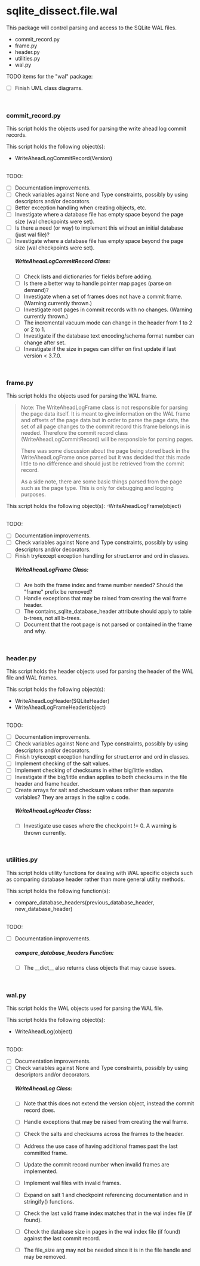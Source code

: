 
# sqlite_dissect.file.wal

This package will control parsing and access to the SQLite WAL files.

- commit_record.py
- frame.py
- header.py
- utilities.py
- wal.py

TODO items for the "wal" package:

- [ ] Finish UML class diagrams.

<br>

### commit_record.py
This script holds the objects used for parsing the write ahead log commit records.

This script holds the following object(s):
- WriteAheadLogCommitRecord(Version)
<br><br>
  
TODO:
- [ ] Documentation improvements.
- [ ] Check variables against None and Type constraints, possibly by using descriptors and/or decorators.
- [ ] Better exception handling when creating objects, etc.
- [ ] Investigate where a database file has empty space beyond the page size (wal checkpoints were set).
- [ ] Is there a need (or way) to implement this without an initial database (just wal file)?
- [ ] Investigate where a database file has empty space beyond the page size (wal checkpoints were set).
    ##### WriteAheadLogCommitRecord Class:
    - [ ] Check lists and dictionaries for fields before adding.
    - [ ] Is there a better way to handle pointer map pages (parse on demand)?
    - [ ] Investigate when a set of frames does not have a commit frame.  (Warning currently thrown.)
    - [ ] Investigate root pages in commit records with no changes.  (Warning currently thrown.)
    - [ ] The incremental vacuum mode can change in the header from 1 to 2 or 2 to 1.
    - [ ] Investigate if the database text encoding/schema format number can change after set.
    - [ ] Investigate if the size in pages can differ on first update if last version < 3.7.0.
  
<br>

### frame.py
This script holds the objects used for parsing the WAL frame.

> Note:  The WriteAheadLogFrame class is not responsible for parsing the page data itself.  It is meant to give
> information on the WAL frame and offsets of the page data but in order to parse the page data, the set of all
> page changes to the commit record this frame belongs in is needed.  Therefore the commit record class
> (WriteAheadLogCommitRecord) will be responsible for parsing pages.
>
> There was some discussion about the page being stored back in the WriteAheadLogFrame once parsed but it was
> decided that this made little to no difference and should just be retrieved from the commit record.
>
> As a side note, there are some basic things parsed from the page such as the page type.  This is only for
> debugging and logging purposes.

This script holds the following object(s):
-WriteAheadLogFrame(object)
<br><br>
  
TODO:
- [ ] Documentation improvements.
- [ ] Check variables against None and Type constraints, possibly by using descriptors and/or decorators.
- [ ] Finish try/except exception handling for struct.error and ord in classes.
    ##### WriteAheadLogFrame Class:
    - [ ] Are both the frame index and frame number needed?  Should the "frame" prefix be removed?
    - [ ] Handle exceptions that may be raised from creating the wal frame header.
    - [ ] The contains_sqlite_database_header attribute should apply to table b-trees, not all b-trees.
    - [ ] Document that the root page is not parsed or contained in the frame and why.

<br>

### header.py
This script holds the header objects used for parsing the header of the WAL file and WAL frames.

This script holds the following object(s):
- WriteAheadLogHeader(SQLiteHeader)
- WriteAheadLogFrameHeader(object)
<br><br>
  
TODO:
- [ ] Documentation improvements.
- [ ] Check variables against None and Type constraints, possibly by using descriptors and/or decorators.
- [ ] Finish try/except exception handling for struct.error and ord in classes.
- [ ] Implement checking of the salt values.
- [ ] Implement checking of checksums in either big/little endian.
- [ ] Investigate if the big/little endian applies to both checksums in the file header and frame header.
- [ ] Create arrays for salt and checksum values rather than separate variables?  They are arrays in the sqlite c code.
    ##### WriteAheadLogHeader Class:
    - [ ] Investigate use cases where the checkpoint != 0.  A warning is thrown currently.
  
<br>

### utilities.py
This script holds utility functions for dealing with WAL specific objects such as comparing database header rather
than more general utility methods.

This script holds the following function(s):
- compare_database_headers(previous_database_header, new_database_header)
<br><br>
  
TODO:
- [ ] Documentation improvements.
    ##### compare_database_headers Function:
    - [ ] The \_\_dict\_\_ also returns class objects that may cause issues.
  
<br>

### wal.py
This script holds the WAL objects used for parsing the WAL file.

This script holds the following object(s):
- WriteAheadLog(object)
<br><br>
  
TODO:
- [ ] Documentation improvements.
- [ ] Check variables against None and Type constraints, possibly by using descriptors and/or decorators.
    ##### WriteAheadLog Class:
    - [ ] Note that this does not extend the version object, instead the commit record does.
    - [ ] Handle exceptions that may be raised from creating the wal frame.
    - [ ] Check the salts and checksums across the frames to the header.
    - [ ] Address the use case of having additional frames past the last committed frame.
    - [ ] Update the commit record number when invalid frames are implemented.
    - [ ] Implement wal files with invalid frames.
    - [ ] Expand on salt 1 and checkpoint referencing documentation and in stringify() functions.
    - [ ] Check the last valid frame index matches that in the wal index file (if found).
    - [ ] Check the database size in pages in the wal index file (if found) against the last commit record.
    - [ ] The file_size arg may not be needed since it is in the file handle and may be removed.
  